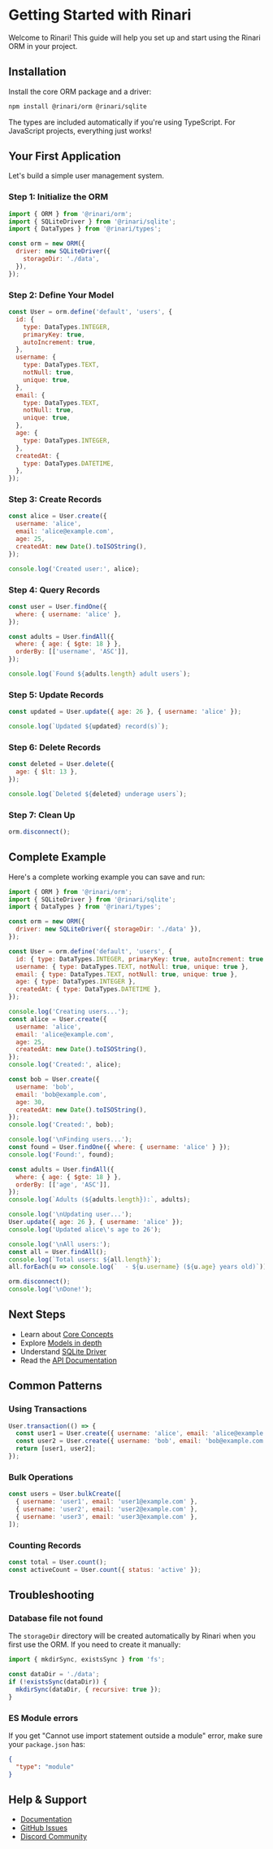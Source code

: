 # Getting Started with Rinari

Welcome to Rinari! This guide will help you set up and start using the Rinari
ORM in your project.

## Installation

Install the core ORM package and a driver:

```bash
npm install @rinari/orm @rinari/sqlite
```

The types are included automatically if you're using TypeScript. For JavaScript projects, everything just works!

## Your First Application

Let's build a simple user management system.

### Step 1: Initialize the ORM

```javascript
import { ORM } from '@rinari/orm';
import { SQLiteDriver } from '@rinari/sqlite';
import { DataTypes } from '@rinari/types';

const orm = new ORM({
  driver: new SQLiteDriver({
    storageDir: './data',
  }),
});
```

### Step 2: Define Your Model

```javascript
const User = orm.define('default', 'users', {
  id: {
    type: DataTypes.INTEGER,
    primaryKey: true,
    autoIncrement: true,
  },
  username: {
    type: DataTypes.TEXT,
    notNull: true,
    unique: true,
  },
  email: {
    type: DataTypes.TEXT,
    notNull: true,
    unique: true,
  },
  age: {
    type: DataTypes.INTEGER,
  },
  createdAt: {
    type: DataTypes.DATETIME,
  },
});
```

### Step 3: Create Records

```javascript
const alice = User.create({
  username: 'alice',
  email: 'alice@example.com',
  age: 25,
  createdAt: new Date().toISOString(),
});

console.log('Created user:', alice);
```

### Step 4: Query Records

```javascript
const user = User.findOne({
  where: { username: 'alice' },
});

const adults = User.findAll({
  where: { age: { $gte: 18 } },
  orderBy: [['username', 'ASC']],
});

console.log(`Found ${adults.length} adult users`);
```

### Step 5: Update Records

```javascript
const updated = User.update({ age: 26 }, { username: 'alice' });

console.log(`Updated ${updated} record(s)`);
```

### Step 6: Delete Records

```javascript
const deleted = User.delete({
  age: { $lt: 13 },
});

console.log(`Deleted ${deleted} underage users`);
```

### Step 7: Clean Up

```javascript
orm.disconnect();
```

## Complete Example

Here's a complete working example you can save and run:

```javascript
import { ORM } from '@rinari/orm';
import { SQLiteDriver } from '@rinari/sqlite';
import { DataTypes } from '@rinari/types';

const orm = new ORM({
  driver: new SQLiteDriver({ storageDir: './data' }),
});

const User = orm.define('default', 'users', {
  id: { type: DataTypes.INTEGER, primaryKey: true, autoIncrement: true },
  username: { type: DataTypes.TEXT, notNull: true, unique: true },
  email: { type: DataTypes.TEXT, notNull: true, unique: true },
  age: { type: DataTypes.INTEGER },
  createdAt: { type: DataTypes.DATETIME },
});

console.log('Creating users...');
const alice = User.create({
  username: 'alice',
  email: 'alice@example.com',
  age: 25,
  createdAt: new Date().toISOString(),
});
console.log('Created:', alice);

const bob = User.create({
  username: 'bob',
  email: 'bob@example.com',
  age: 30,
  createdAt: new Date().toISOString(),
});
console.log('Created:', bob);

console.log('\nFinding users...');
const found = User.findOne({ where: { username: 'alice' } });
console.log('Found:', found);

const adults = User.findAll({
  where: { age: { $gte: 18 } },
  orderBy: [['age', 'ASC']],
});
console.log(`Adults (${adults.length}):`, adults);

console.log('\nUpdating user...');
User.update({ age: 26 }, { username: 'alice' });
console.log('Updated alice\'s age to 26');

console.log('\nAll users:');
const all = User.findAll();
console.log(`Total users: ${all.length}`);
all.forEach(u => console.log(`  - ${u.username} (${u.age} years old)`));

orm.disconnect();
console.log('\nDone!');
```

## Next Steps

- Learn about [Core Concepts](./core-concepts.md)
- Explore [Models in depth](./orm/models.md)
- Understand [SQLite Driver](./driver/sqlite.md)
- Read the [API Documentation](../api/README.md)

## Common Patterns

### Using Transactions

```javascript
User.transaction(() => {
  const user1 = User.create({ username: 'alice', email: 'alice@example.com' });
  const user2 = User.create({ username: 'bob', email: 'bob@example.com' });
  return [user1, user2];
});
```

### Bulk Operations

```javascript
const users = User.bulkCreate([
  { username: 'user1', email: 'user1@example.com' },
  { username: 'user2', email: 'user2@example.com' },
  { username: 'user3', email: 'user3@example.com' },
]);
```

### Counting Records

```javascript
const total = User.count();
const activeCount = User.count({ status: 'active' });
```

## Troubleshooting

### Database file not found

The `storageDir` directory will be created automatically by Rinari when you first use the ORM. If you need to create it manually:

```javascript
import { mkdirSync, existsSync } from 'fs';

const dataDir = './data';
if (!existsSync(dataDir)) {
  mkdirSync(dataDir, { recursive: true });
}
```

### ES Module errors

If you get "Cannot use import statement outside a module" error, make sure your `package.json` has:

```json
{
  "type": "module"
}
```

## Help & Support

- [Documentation](../README.md)
- [GitHub Issues](https://github.com/OpenUwU/rinari/issues)
- [Discord Community](https://discord.gg/zqxWVH3CvG)
